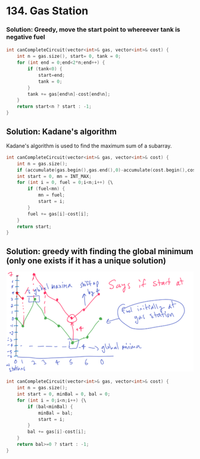 # 134. Gas Station

### Solution: Greedy, move the start point to whereever tank is negative fuel

```c++
int canCompleteCircuit(vector<int>& gas, vector<int>& cost) {
    int n = gas.size(), start= 0, tank = 0;
    for (int end = 0;end<2*n;end++) {
        if (tank<0) {
            start=end;
            tank = 0;
        }
        tank += gas[end%n]-cost[end%n];
    }
    return start<n ? start : -1;
}
```

## Solution: Kadane's algorithm

Kadane's algorithm is used to find the maximum sum of a subarray. 

```c++
int canCompleteCircuit(vector<int>& gas, vector<int>& cost) {
    int n = gas.size();
    if (accumulate(gas.begin(),gas.end(),0)-accumulate(cost.begin(),cost.end(),0)<0) {return -1;}
    int start = 0, mn = INT_MAX;
    for (int i = 0, fuel = 0;i<n;i++) {\
        if (fuel<mn) {
            mn = fuel;
            start = i;
        }
        fuel += gas[i]-cost[i];
    }
    return start;
}
```

## Solution: greedy with finding the global minimum (only one exists if it has a unique solution)

![visualization](images/gas_station_visuals.png)

```c++
int canCompleteCircuit(vector<int>& gas, vector<int>& cost) {
    int n = gas.size();
    int start = 0, minBal = 0, bal = 0;
    for (int i = 0;i<n;i++) {\
        if (bal<minBal) {
            minBal = bal;
            start = i;
        }
        bal += gas[i]-cost[i];
    }
    return bal>=0 ? start : -1;
}
```